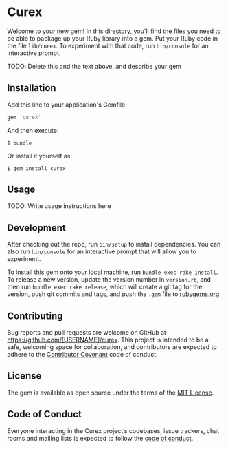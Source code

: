 # Curex

Welcome to your new gem! In this directory, you'll find the files you need to be able to package up your Ruby library into a gem. Put your Ruby code in the file `lib/curex`. To experiment with that code, run `bin/console` for an interactive prompt.

TODO: Delete this and the text above, and describe your gem

## Installation

Add this line to your application's Gemfile:

```ruby
gem 'curex'
```

And then execute:

    $ bundle

Or install it yourself as:

    $ gem install curex

## Usage

TODO: Write usage instructions here

## Development

After checking out the repo, run `bin/setup` to install dependencies. You can also run `bin/console` for an interactive prompt that will allow you to experiment.

To install this gem onto your local machine, run `bundle exec rake install`. To release a new version, update the version number in `version.rb`, and then run `bundle exec rake release`, which will create a git tag for the version, push git commits and tags, and push the `.gem` file to [rubygems.org](https://rubygems.org).

## Contributing

Bug reports and pull requests are welcome on GitHub at https://github.com/[USERNAME]/curex. This project is intended to be a safe, welcoming space for collaboration, and contributors are expected to adhere to the [Contributor Covenant](http://contributor-covenant.org) code of conduct.

## License

The gem is available as open source under the terms of the [MIT License](https://opensource.org/licenses/MIT).

## Code of Conduct

Everyone interacting in the Curex project’s codebases, issue trackers, chat rooms and mailing lists is expected to follow the [code of conduct](https://github.com/[USERNAME]/curex/blob/master/CODE_OF_CONDUCT.md).

